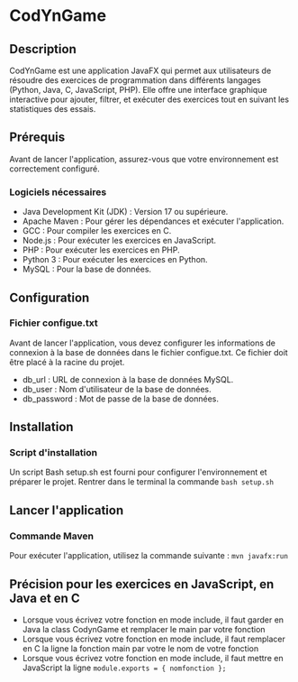# CodYnGame
## Description

CodYnGame est une application JavaFX qui permet aux utilisateurs de résoudre des exercices de programmation dans différents langages (Python, Java, C, JavaScript, PHP). Elle offre une interface graphique interactive pour ajouter, filtrer, et exécuter des exercices tout en suivant les statistiques des essais.

## Prérequis
Avant de lancer l'application, assurez-vous que votre environnement est correctement configuré.

### Logiciels nécessaires
- Java Development Kit (JDK) : Version 17 ou supérieure.
- Apache Maven : Pour gérer les dépendances et exécuter l'application.
- GCC : Pour compiler les exercices en C.
- Node.js : Pour exécuter les exercices en JavaScript.
- PHP : Pour exécuter les exercices en PHP.
- Python 3 : Pour exécuter les exercices en Python.
- MySQL : Pour la base de données.

## Configuration
### Fichier configue.txt
Avant de lancer l'application, vous devez configurer les informations de connexion à la base de données dans le fichier configue.txt. Ce fichier doit être placé à la racine du projet.
- db_url : URL de connexion à la base de données MySQL.
- db_user : Nom d'utilisateur de la base de données.
- db_password : Mot de passe de la base de données.

## Installation
### Script d'installation
Un script Bash setup.sh est fourni pour configurer l'environnement et préparer le projet. Rentrer dans le terminal la commande ```bash setup.sh```

## Lancer l'application
### Commande Maven
Pour exécuter l'application, utilisez la commande suivante : ```mvn javafx:run```

## Précision pour les exercices en JavaScript, en Java et en C
- Lorsque vous écrivez votre fonction en mode include, il faut garder en Java la class CodynGame et remplacer le main par votre fonction
- Lorsque vous écrivez votre fonction en mode include, il faut remplacer en C la ligne la fonction main par votre le nom de votre fonction
- Lorsque vous écrivez votre fonction en mode include, il faut mettre en JavaScript la ligne ```module.exports = { nomfonction }; ```
